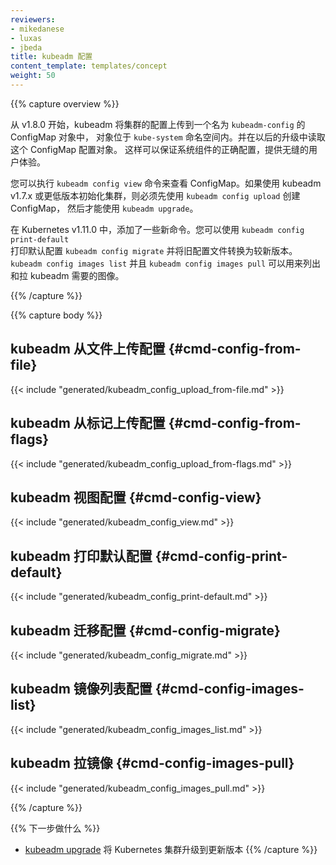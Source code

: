 ```yaml
---
reviewers:
- mikedanese
- luxas
- jbeda
title: kubeadm 配置
content_template: templates/concept
weight: 50
---
```

<!--
---
reviewers:
- mikedanese
- luxas
- jbeda
title: kubeadm config
content_template: templates/concept
weight: 50
---
-->
{{% capture overview %}}

从 v1.8.0 开始，kubeadm 将集群的配置上传到一个名为 `kubeadm-config` 的 ConfigMap 对象中，
对象位于 `kube-system` 命名空间内。并在以后的升级中读取这个 ConfigMap 配置对象。
这样可以保证系统组件的正确配置，提供无缝的用户体验。

<!--
Beginning with v1.8.0, kubeadm uploads the configuration of your cluster to a ConfigMap called
`kubeadm-config` in the `kube-system` namespace, and later reads the ConfigMap when upgrading.
This enables correct configuration of system components, and provides a seamless user experience.
-->
您可以执行 `kubeadm config view` 命令来查看 ConfigMap。如果使用 kubeadm v1.7.x
或更低版本初始化集群，则必须先使用 `kubeadm config upload` 创建 ConfigMap，
然后才能使用 `kubeadm upgrade`。
<!--
You can execute `kubeadm config view` to view the ConfigMap. If you initialized your cluster using
kubeadm v1.7.x or lower, you must use `kubeadm config upload` to create the ConfigMap before you
may use `kubeadm upgrade`.
-->

在 Kubernetes v1.11.0 中，添加了一些新命令。您可以使用 `kubeadm config print-default`  
打印默认配置 `kubeadm config migrate` 并将旧配置文件转换为较新版本。
`kubeadm config images list` 并且 `kubeadm config images pull` 可以用来列出和拉 kubeadm 需要的图像。
<!--
In Kubernetes v1.11.0, some new commands were added. You can use `kubeadm config print-default`
to print the default configuration and `kubeadm config migrate` to convert your old configuration
files to a newer version. `kubeadm config images list` and `kubeadm config images pull` can be used
to list and pull the images that kubeadm requires.
-->

{{% /capture %}}

{{% capture body %}}
## kubeadm 从文件上传配置 {#cmd-config-from-file}
{{< include "generated/kubeadm_config_upload_from-file.md" >}}

<!--
## kubeadm config upload from-file {#cmd-config-from-file}
-->

## kubeadm 从标记上传配置 {#cmd-config-from-flags}
{{< include "generated/kubeadm_config_upload_from-flags.md" >}}

<!--
## kubeadm config upload from-flags {#cmd-config-from-flags}
-->

## kubeadm 视图配置 {#cmd-config-view}
{{< include "generated/kubeadm_config_view.md" >}}

<!--
## kubeadm config view {#cmd-config-view}
-->

## kubeadm 打印默认配置 {#cmd-config-print-default}
{{< include "generated/kubeadm_config_print-default.md" >}}

<!--
## kubeadm config print-default {#cmd-config-print-default}
-->

## kubeadm 迁移配置 {#cmd-config-migrate}
{{< include "generated/kubeadm_config_migrate.md" >}}

<!--
## kubeadm config migrate {#cmd-config-migrate}
-->

## kubeadm 镜像列表配置 {#cmd-config-images-list}
{{< include "generated/kubeadm_config_images_list.md" >}}

<!--
## kubeadm config images list {#cmd-config-images-list}
-->

## kubeadm 拉镜像 {#cmd-config-images-pull}
{{< include "generated/kubeadm_config_images_pull.md" >}}

<!--
## kubeadm config images pull {#cmd-config-images-pull}
-->

{{% /capture %}}

{{% 下一步做什么 %}}

<!--
{{% capture whatsnext %}}
-->

* [kubeadm upgrade](/docs/reference/setup-tools/kubeadm/kubeadm-upgrade/) 将 Kubernetes 集群升级到更新版本
{{% /capture %}}

<!--
* [kubeadm upgrade](/docs/reference/setup-tools/kubeadm/kubeadm-upgrade/) to upgrade a Kubernetes cluster to a newer version
-->
